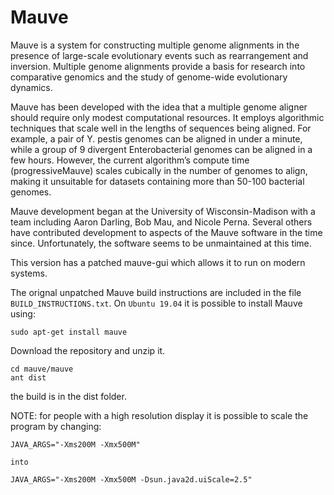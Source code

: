 # Mauve
Mauve is a system for constructing multiple genome alignments in the presence of large-scale evolutionary events such as rearrangement and inversion. Multiple genome alignments provide a basis for research into comparative genomics and the study of genome-wide evolutionary dynamics.

Mauve has been developed with the idea that a multiple genome aligner should require only modest computational resources. It employs algorithmic techniques that scale well in the lengths of sequences being aligned. For example, a pair of Y. pestis genomes can be aligned in under a minute, while a group of 9 divergent Enterobacterial genomes can be aligned in a few hours. However, the current algorithm’s compute time (progressiveMauve) scales cubically in the number of genomes to align, making it unsuitable for datasets containing more than 50-100 bacterial genomes.

Mauve development began at the University of Wisconsin-Madison with a team including Aaron Darling, Bob Mau, and Nicole Perna. Several others have contributed development to aspects of the Mauve software in the time since. Unfortunately, the software seems to be unmaintained at this time. 

This version has a patched mauve-gui which allows it to run on modern systems.

The orignal unpatched Mauve build instructions are included in the file `BUILD_INSTRUCTIONS.txt`. On `Ubuntu 19.04` it is possible to install Mauve using:

`sudo apt-get install mauve`

Download the repository and unzip it.

```
cd mauve/mauve
ant dist
```

the build is in the dist folder.

NOTE: for people with a high resolution display it is possible to scale the program by changing:

```
JAVA_ARGS="-Xms200M -Xmx500M"

into

JAVA_ARGS="-Xms200M -Xmx500M -Dsun.java2d.uiScale=2.5"
```
